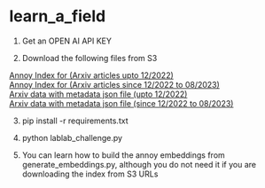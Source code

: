 # learn_a_field


1. Get an OPEN AI API KEY

2. Download the following files from S3

  
[    Annoy Index for (Arxiv articles upto 12/2022)
](https://arxiv-r-1228.s3.us-west-1.amazonaws.com/annoy_index.ann)    
[Annoy Index for (Arxiv articles since 12/2022 to 08/2023)
](https://arxiv-r-1228.s3.us-west-1.amazonaws.com/annoy_index_since_dec22.ann)   
[Arxiv data with metadata json file (upto 12/2022)
](https://arxiv-r-1228.s3.us-west-1.amazonaws.com/arxiv_12_28_2022.json)   
[Arxiv data with metadata json file (since 12/2022 to 08/2023)
](https://arxiv-r-1228.s3.us-west-1.amazonaws.com/since_dec22.json)

3. pip install -r requirements.txt

4. python lablab_challenge.py

5. You can learn how to build the annoy embeddings from generate_embeddings.py, although you do not need it if you are downloading the index from S3 URLs
